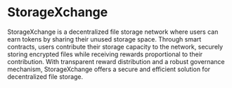 # StorageXchange

StorageXchange is a decentralized file storage network where users can earn tokens by sharing their unused storage space. 
Through smart contracts, users contribute their storage capacity to the network, securely storing encrypted files while receiving rewards proportional to their contribution. With transparent reward distribution and a robust governance mechanism, StorageXchange offers a secure and efficient solution for decentralized file storage.
